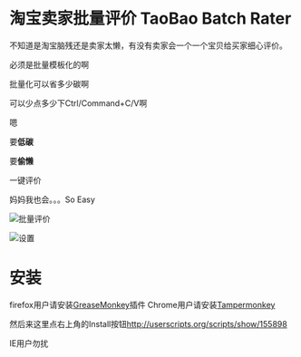 淘宝卖家批量评价 TaoBao Batch Rater
========
不知道是淘宝脑残还是卖家太懒，有没有卖家会一个一个宝贝给买家细心评价。

必须是批量模板化的啊

批量化可以省多少碳啊

可以少点多少下Ctrl/Command+C/V啊

嗯

要**低碳**

要**偷懒**

一键评价

妈妈我也会。。。So Easy

![批量评价](https://github.com/geogeo/TBBR/raw/master/imgs/tbbr.png)

![设置](https://github.com/geogeo/TBBR/raw/master/imgs/settings.png)

安装
=======

firefox用户请安装[GreaseMonkey](https://addons.mozilla.org/en-US/firefox/addon/greasemonkey/)插件
Chrome用户请安装[Tampermonkey](https://chrome.google.com/webstore/detail/tampermonkey/dhdgffkkebhmkfjojejmpbldmpobfkfo?hl=en)

然后来这里点右上角的Install按钮<http://userscripts.org/scripts/show/155898>

IE用户勿扰


